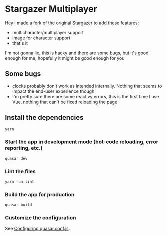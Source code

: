 # Stargazer Multiplayer

Hey I made a fork of the original Stargazer to add these features:

- multicharacter/multiplayer support
- image for character support
- that's it

I'm not gonna lie, this is hacky and there are some bugs, but it's good enough for me, hopefully it might be good enough for you

## Some bugs

- clocks probably don't work as intended internally. Nothing that seems to impact the end-user experience though
- I'm pretty sure there are some reactivy errors, this is the first time I use Vue. nothing that can't be fixed reloading the page

## Install the dependencies

```bash
yarn
```

### Start the app in development mode (hot-code reloading, error reporting, etc.)

```bash
quasar dev
```

### Lint the files

```bash
yarn run lint
```

### Build the app for production

```bash
quasar build
```

### Customize the configuration

See [Configuring quasar.conf.js](https://v2.quasar.dev/quasar-cli/quasar-conf-js).
